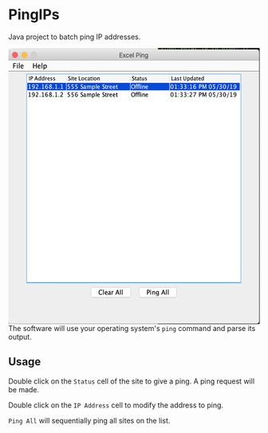 # PingIPs
Java project to batch ping IP addresses.

<img align="right" width="531" height="554" src="https://github.com/tbender4/PingIPs/blob/master/demo.png">

The software will use your operating system's `ping` command and parse its output.

## Usage

Double click on the `Status` cell of the site to give a ping. A ping request will be made.

Double click on the `IP Address` cell to modify the address to ping.

`Ping All` will sequentially ping all sites on the list.
